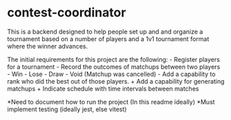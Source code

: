 # contest-coordinator

This is a backend designed to help people set up and and organize a tournament based on a number of players and a 1v1 tournament format where the winner advances.

The initial requirements for this project are the following: 
    - Register players for a tournament
    - Record the outcomes of matchups between two players
        - Win
        - Lose
        - Draw
        - Void (Matchup was cancelled)
    - Add a capability to rank who did the best out of those players.
    + Add a capability for generating matchups
    + Indicate schedule with time intervals between matches

*Need to document how to run the project (In this readme ideally)
*Must implement testing (ideally jest, else vitest)